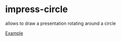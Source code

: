 impress-circle
==============

allows to draw a presentation rotating around a circle

[Example](http://cdn.rawgit.com/yazgoo/impress_circle/master/index.html)
